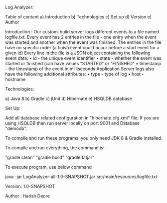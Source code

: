 Log Analyzer: 

Table of content
a) Introduction
b) Technologies
c) Set up
d) Version
e) Author


Introduction :
Our custom-build server logs different events to a file named logfile.txt. Every event has 2 entries in the file - one
entry when the event was started and another when the event was finished. The entries in the file have no specific
order (a finish event could occur before a start event for a given id)
Every line in the file is a JSON object containing the following event data:
• id - the unique event identifier
• state - whether the event was started or finished (can have values "STARTED" or "FINISHED"
• timestamp - the timestamp of the event in milliseconds
Application Server logs also have the following additional attributes:
• type - type of log
• host - hostname

Technologies:

a) Java 8
b) Gradle
c) jUnit
d) Hibernate
e) HSQLDB database


Set Up:

Add all database related configuration in "hibernate.cfg.xml" file. If you are using HSQLDB then run server
locally on port 9001 and Database "demodb".


To compile and run these programs, you only need JDK 8 & Gradle installed.

To compile and run everything, the command is:

"gradle clean"
"gradle build"
"gradle fatjar"

To execute program, use below command

java -jar LogAnalyzer-all-1.0-SNAPSHOT.jar src/main/resources/logfile.txt

Version:
1.0-SNAPSHOT

Author :
Harish Deore
